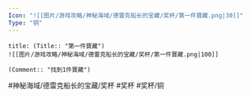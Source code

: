 ```yaml
---
Icon: "![[图片/游戏攻略/神秘海域/德雷克船长的宝藏/奖杯/第一件寶藏.png|30]]"
Type: "铜"
---
```

```ad-common-bronze-trophy
title: (Title:: "第一件寶藏")
![[图片/游戏攻略/神秘海域/德雷克船长的宝藏/奖杯/第一件寶藏.png|100]]

(Comment:: "找到1件寶藏")
```

#神秘海域/德雷克船长的宝藏/奖杯 #奖杯 #奖杯/铜
